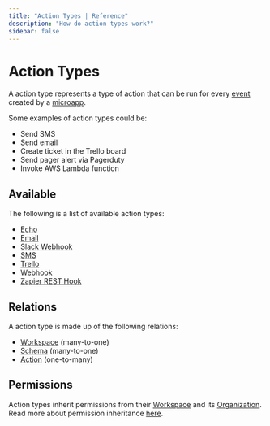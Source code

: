 ```yaml
---
title: "Action Types | Reference"
description: "How do action types work?"
sidebar: false
---
```


# Action Types

A action type represents a type of action that can be run for every [event](/reference/events/) created by a [microapp](/reference/microapps/).

Some examples of action types could be:

* Send SMS
* Send email
* Create ticket in the Trello board
* Send pager alert via Pagerduty
* Invoke AWS Lambda function

## Available

The following is a list of available action types:

* [Echo](/reference/action-types/echo/)
* [Email](/reference/action-types/email/)
* [Slack Webhook](/reference/action-types/slack-webhook/)
* [SMS](/reference/action-types/sms/)
* [Trello](/reference/action-types/trello/)
* [Webhook](/reference/action-types/webhook/)
* [Zapier REST Hook](/reference/action-types/zapier-rest-hook/)

## Relations

A action type is made up of the following relations:

* [Workspace](/reference/workspaces/) (many-to-one)
* [Schema](/reference/schemas/) (many-to-one)
* [Action](/reference/actions/) (one-to-many)

## Permissions

Action types inherit permissions from their [Workspace](/reference/workspaces/) and its [Organization](/reference/organizations/). Read more about permission inheritance [here](/reference/permissions/).
